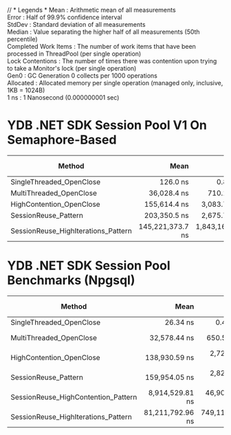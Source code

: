 // * Legends *
Mean                 : Arithmetic mean of all
measurements                                                                                                                                                                           
Error                : Half of 99.9% confidence
interval                                                                                                                                                                             
StdDev               : Standard deviation of all
measurements                                                                                                                                                                        
Median               : Value separating the higher half of all measurements (50th
percentile)                                                                                                                                        
Completed Work Items : The number of work items that have been processed in ThreadPool (per single
operation)                                                                                                                        
Lock Contentions     : The number of times there was contention upon trying to take a Monitor's lock (per single
operation)                                                                                                          
Gen0                 : GC Generation 0 collects per 1000
operations                                                                                                                                                                  
Allocated            : Allocated memory per single operation (managed only, inclusive, 1KB =
1024B)                                                                                                                                  
1 ns                 : 1 Nanosecond (0.000000001 sec)

# YDB .NET SDK Session Pool V1 On Semaphore-Based

| Method                              |             Mean |           Error |          StdDev | Completed Work Items | Lock Contentions |      Gen0 |   Gen1 |  Allocated |
|-------------------------------------|-----------------:|----------------:|----------------:|---------------------:|-----------------:|----------:|-------:|-----------:|
| SingleThreaded_OpenClose            |         126.0 ns |         0.85 ns |         0.71 ns |               0.0000 |                - |    0.0257 |      - |      216 B |                                                             
| MultiThreaded_OpenClose             |      36,028.4 ns |       710.14 ns |     1,146.75 ns |              40.0003 |           0.5005 |    1.4038 |      - |    11582 B |
| HighContention_OpenClose            |     155,614.4 ns |     3,083.73 ns |     5,400.90 ns |             230.8015 |           5.5818 |    8.7891 | 0.4883 |    74780 B |
| SessionReuse_Pattern                |     203,350.5 ns |     2,675.74 ns |     2,371.97 ns |             220.0027 |           5.5349 |    5.8594 |      - |    50511 B |
| SessionReuse_HighIterations_Pattern | 145,221,373.7 ns | 1,843,163.83 ns | 1,724,096.59 ns |          200020.2500 |        1764.5000 | 5000.0000 |      - | 43209728 B |

# YDB .NET SDK Session Pool Benchmarks (Npgsql)

| Method                              |             Mean |          Error |         StdDev | Completed Work Items | Lock Contentions |     Gen0 |    Gen1 | Allocated |
|-------------------------------------|-----------------:|---------------:|---------------:|---------------------:|-----------------:|---------:|--------:|----------:|
| SingleThreaded_OpenClose            |         26.34 ns |       0.476 ns |       0.422 ns |                    - |                - |        - |       - |         - |                                       
| MultiThreaded_OpenClose             |     32,578.44 ns |     650.578 ns |   1,583.596 ns |              40.0028 |           0.4411 |   0.8545 |       - |    7251 B |
| HighContention_OpenClose            |    138,930.59 ns |   2,729.363 ns |   4,990.795 ns |             209.1182 |           3.5857 |   4.8828 |       - |   40566 B |
| SessionReuse_Pattern                |    159,954.05 ns |   2,820.324 ns |   4,044.825 ns |             220.0000 |           6.0381 |   0.7324 |       - |    7307 B |
| SessionReuse_HighContention_Pattern |  8,914,529.81 ns |  46,900.448 ns |  41,576.026 ns |           19756.6563 |         149.0469 | 625.0000 | 93.7500 | 5289794 B |
| SessionReuse_HighIterations_Pattern | 81,211,792.96 ns | 749,115.160 ns | 664,071.077 ns |          200020.0000 |         614.8571 |        - |       - |    7458 B |
